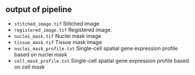 ## output of pipeline
* ```stitched_image.tif``` Stitched image
* ```registered_image.tif```  Registered image. 
* ```nuclei_mask.tif``` Nuclei mask image
* ```tissue_mask.tif```  Tissue mask image
* ```nuclei_mask_profile.txt``` Single-cell spatial gene expression profile based on nuclei mask
* ```cell_mask_profile.txt``` Single-cell spatial gene expression profile based on cell mask
